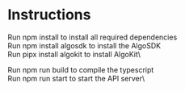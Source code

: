 # Instructions
Run npm install to install all required dependencies\
Run npm install algosdk to install the AlgoSDK\
Run pipx install algokit to install AlgoKit\

Run npm run build to compile the typescript\
Run npm run start to start the API server\
